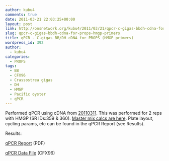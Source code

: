 ```yaml
---
author: kubu4
comments: true
date: 2011-03-21 22:03:25+00:00
layout: post
link: http://onsnetwork.org/kubu4/2011/03/21/qpcr-c-gigas-bbdh-cdna-for-props-hmgp-primers/
slug: qpcr-c-gigas-bbdh-cdna-for-props-hmgp-primers
title: qPCR - C.gigas BB/DH cDNA for PROPS (HMGP primers)
wordpress_id: 392
author:
  - kubu4
categories:
  - PROPS
tags:
  - BB
  - CFX96
  - Crassostrea gigas
  - DH
  - HMGP
  - Pacific oyster
  - qPCR
---
```


Performed qPCR using cDNA from [20110311](/Sam%27s+Working+Notebook+Jan+2011+-+March+2011#sjw20110311). This was performed for 2 reps with HMGP (SR IDs:359 & 360). [Master mix calcs are here](http://eagle.fish.washington.edu/Arabidopsis/Notebook%20Workup%20Files/20110321-01.jpg). Plate layout, cycling params, etc can be found in the qPCR Report (see Results).

Results:

[qPCR Report](http://eagle.fish.washington.edu/Arabidopsis/qPCR/Roberts%20Lab_2011-03-21%2011-15-44_CC009827.pdf) (PDF)

[qPCR Data File](http://eagle.fish.washington.edu/Arabidopsis/qPCR/Roberts%20Lab_2011-03-21%2011-15-44_CC009827.pcrd) (CFX96)

